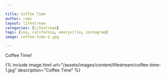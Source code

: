 ```yaml
---

title: Coffee Time
author: rami
layout: lifestream 
categories: [Lifestream]
tags: [usa, california, emeryville, instagram]
image: coffee-time-2.jpg

---
```


Coffee Time!

{% include image.html url="/assets/images/content/lifestream/coffee-time-1.jpg" description="Coffee Time" %}
